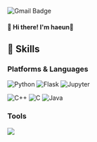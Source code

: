
  
![Gmail Badge](https://img.shields.io/badge/Gmail-d14836?style=flat-square&logo=Gmail&logoColor=white&link=mailto:haeunee6575@gmail.com)
  
#### 👋 Hi there! I'm haeun🐤

## 💪 Skills

### Platforms & Languages

![Python](https://img.shields.io/badge/Python-3776AB?style=flat-square&logo=Python&logoColor=white) ![Flask](https://img.shields.io/badge/Flask-000000?style=flat-square&logo=Flask&logoColor=white) ![Jupyter](https://img.shields.io/badge/Jupyter-F37626?style=flat-square&logo=Jupyter&logoColor=white)

![C++](https://img.shields.io/badge/C++-00599C?style=flat-square&logo=C++&logoColor=white)
![C](https://img.shields.io/badge/C-A8B9CC?style=flat-square&logo=C&logoColor=white)
![Java](https://img.shields.io/badge/Java-007396?style=flat-square&logo=Git&logoColor=white)

### Tools
<img src="https://img.shields.io/badge/Git-F05032?style=flat-square&logo=Android&logoColor=white"/>


<!--
[![Hits](https://hits.seeyoufarm.com/api/count/incr/badge.svg?url=https%3A%2F%2Fgithub.com%2Fminhaeun&count_bg=%23FFBCD9&title_bg=%238977AD&icon=&icon_color=%23E7E7E7&title=hits&edge_flat=false)](https://hits.seeyoufarm.com)

**minhaeun/minhaeun** is a ✨ _special_ ✨ repository because its `README.md` (this file) appears on your GitHub profile.

Here are some ideas to get you started:

- 🔭 I’m currently working on ...
- 🌱 I’m currently learning ...
- 👯 I’m looking to collaborate on ...
- 🤔 I’m looking for help with ...
- 💬 Ask me about ...
- 📫 How to reach me: ...
- 😄 Pronouns: ...
- ⚡ Fun fact: ...
-->
